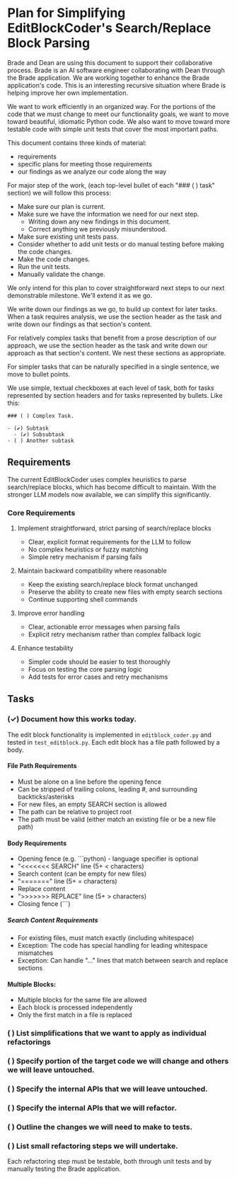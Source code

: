 # Plan for Simplifying EditBlockCoder's Search/Replace Block Parsing

Brade and Dean are using this document to support their collaborative process. Brade is an AI software engineer collaborating with Dean through the Brade application. We are working together to enhance the Brade application's code. This is an interesting recursive situation where Brade is helping improve her own implementation.

We want to work efficiently in an organized way. For the portions of the code that we must change to meet our functionality goals, we want to move toward beautiful, idiomatic Python code. We also want to move toward more testable code with simple unit tests that cover the most important paths.

This document contains three kinds of material:

- requirements
- specific plans for meeting those requirements
- our findings as we analyze our code along the way

For major step of the work, (each top-level bullet of each "### ( ) task" section) we will follow this process:

- Make sure our plan is current.
- Make sure we have the information we need for our next step.
  - Writing down any new findings in this document.
  - Correct anything we previously misunderstood.
- Make sure existing unit tests pass.
- Consider whether to add unit tests or do manual testing before making the code changes.
- Make the code changes.
- Run the unit tests.
- Manually validate the change.

We only intend for this plan to cover straightforward next steps to our next demonstrable milestone. We'll extend it as we go.

We write down our findings as we go, to build up context for later tasks. When a task requires analysis, we use the section header as the task and write down our findings as that section's content.

For relatively complex tasks that benefit from a prose description of our approach, we use the section header as the task and write down our approach as that section's content. We nest these sections as appropriate.

For simpler tasks that can be naturally specified in a single sentence, we move to bullet points.

We use simple, textual checkboxes at each level of task, both for tasks represented by section headers and for tasks represented by bullets. Like this:

```
### ( ) Complex Task.

- (✔︎) Subtask
  - (✔︎) Subsubtask
- ( ) Another subtask
```

## Requirements

The current EditBlockCoder uses complex heuristics to parse search/replace blocks, which has become difficult to maintain. With the stronger LLM models now available, we can simplify this significantly.

### Core Requirements

1. Implement straightforward, strict parsing of search/replace blocks
   - Clear, explicit format requirements for the LLM to follow
   - No complex heuristics or fuzzy matching
   - Simple retry mechanism if parsing fails

2. Maintain backward compatibility where reasonable
   - Keep the existing search/replace block format unchanged
   - Preserve the ability to create new files with empty search sections
   - Continue supporting shell commands

3. Improve error handling
   - Clear, actionable error messages when parsing fails
   - Explicit retry mechanism rather than complex fallback logic

4. Enhance testability
   - Simpler code should be easier to test thoroughly
   - Focus on testing the core parsing logic
   - Add tests for error cases and retry mechanisms

## Tasks

### (✓) Document how this works today.

The edit block functionality is implemented in `editblock_coder.py` and tested in `test_editblock.py`. Each edit block has a file path followed by a body.

#### File Path Requirements

- Must be alone on a line before the opening fence
- Can be stripped of trailing colons, leading #, and surrounding backticks/asterisks
- For new files, an empty SEARCH section is allowed
- The path can be relative to project root
- The path must be valid (either match an existing file or be a new file path)

#### Body Requirements

- Opening fence (e.g. ```python) - language specifier is optional
- "<<<<<<< SEARCH" line (5+ < characters)
- Search content (can be empty for new files)
- "=======" line (5+ = characters)
- Replace content
- ">>>>>>> REPLACE" line (5+ > characters)
- Closing fence (```)

##### Search Content Requirements

- For existing files, must match exactly (including whitespace)
- Exception: The code has special handling for leading whitespace mismatches
- Exception: Can handle "..." lines that match between search and replace sections

#### Multiple Blocks:

- Multiple blocks for the same file are allowed
- Each block is processed independently
- Only the first match in a file is replaced

### ( ) List simplifications that we want to apply as individual refactorings

### ( ) Specify portion of the target code we will change and others we will leave untouched.

### ( ) Specify the internal APIs that we will leave untouched.

### ( ) Specify the internal APIs that we will refactor.

### ( ) Outline the changes we will need to make to tests.

### ( ) List small refactoring steps we will undertake.

Each refactoring step must be testable, both through unit tests and by manually testing the Brade application.